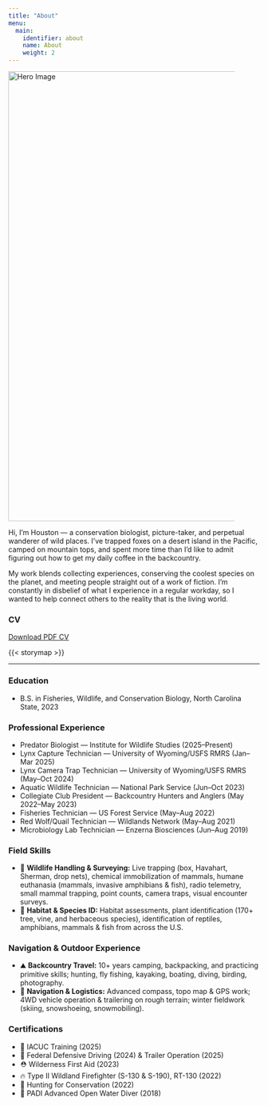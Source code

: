 ```yaml
---
title: "About"
menu:
  main:
    identifier: about
    name: About
    weight: 2
---
```


<!-- Hero Image -->
<div class="hero-image-container">
  <img src="/img/Headshot3.jpg" alt="Hero Image" style="width:900px; max-width:90%">
</div>

<p>Hi, I’m Houston — a conservation biologist, picture-taker, and perpetual wanderer of wild places. I’ve trapped foxes on a desert island in the Pacific, camped on mountain tops, and spent more time than I’d like to admit figuring out how to get my daily coffee in the backcountry.</p>

<p>My work blends collecting experiences, conserving the coolest species on the planet, and meeting people straight out of a work of fiction. I’m constantly in disbelief of what I experience in a regular workday, so I wanted to help connect others to the reality that is the living world.</p>

<!-- CV -->
### CV
[Download PDF CV](/files/HoustonBumgarner_CV_2025.pdf)

<!-- Full-width Storymap -->
<div class="storymap-wrapper">
  {{< storymap >}}
</div>

---

### Education
- B.S. in Fisheries, Wildlife, and Conservation Biology, North Carolina State, 2023

### Professional Experience
- Predator Biologist — Institute for Wildlife Studies (2025–Present)  
- Lynx Capture Technician — University of Wyoming/USFS RMRS (Jan–Mar 2025)  
- Lynx Camera Trap Technician — University of Wyoming/USFS RMRS (May–Oct 2024)  
- Aquatic Wildlife Technician — National Park Service (Jun–Oct 2023)  
- Collegiate Club President — Backcountry Hunters and Anglers (May 2022–May 2023)  
- Fisheries Technician — US Forest Service (May–Aug 2022)  
- Red Wolf/Quail Technician — Wildlands Network (May–Aug 2021)  
- Microbiology Lab Technician — Enzerna Biosciences (Jun–Aug 2019)  

### Field Skills
- 🦫 **Wildlife Handling & Surveying:** Live trapping (box, Havahart, Sherman, drop nets), chemical immobilization of mammals, humane euthanasia (mammals, invasive amphibians & fish), radio telemetry, small mammal trapping, point counts, camera traps, visual encounter surveys.  
- 🌿 **Habitat & Species ID:** Habitat assessments, plant identification (170+ tree, vine, and herbaceous species), identification of reptiles, amphibians, mammals & fish from across the U.S.  

### Navigation & Outdoor Experience
- ⛰ **Backcountry Travel:** 10+ years camping, backpacking, and practicing primitive skills; hunting, fly fishing, kayaking, boating, diving, birding, photography.  
- 🧭 **Navigation & Logistics:** Advanced compass, topo map & GPS work; 4WD vehicle operation & trailering on rough terrain; winter fieldwork (skiing, snowshoeing, snowmobiling).  

### Certifications
- 📜 IACUC Training (2025)  
- 🚙 Federal Defensive Driving (2024) & Trailer Operation (2025)  
- ⛑ Wilderness First Aid (2023)  
- 🔥 Type II Wildland Firefighter (S-130 & S-190), RT-130 (2022)  
- 🎯 Hunting for Conservation (2022)  
- 🌊 PADI Advanced Open Water Diver (2018)  